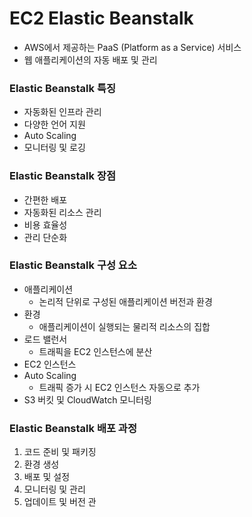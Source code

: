# EC2 Elastic Beanstalk
- AWS에서 제공하는 PaaS (Platform as a Service) 서비스
- 웹 애플리케이션의 자동 배포 및 관리

### Elastic Beanstalk 특징
- 자동화된 인프라 관리
- 다양한 언어 지원
-  Auto Scaling
- 모니터링 및 로깅

### Elastic Beanstalk 장점
- 간편한 배포
- 자동화된 리소스 관리
- 비용 효율성
- 관리 단순화

### Elastic Beanstalk 구성 요소
- 애플리케이션
  - 논리적 단위로 구성된 애플리케이션 버전과 환경
- 환경
  - 애플리케이션이 실행되는 물리적 리소스의 집합
- 로드 밸런서
  - 트래픽을 EC2 인스턴스에 분산
- EC2 인스턴스
- Auto Scaling
  - 트래픽 증가 시 EC2 인스턴스 자동으로 추가
- S3 버킷 및 CloudWatch 모니터링

### Elastic Beanstalk 배포 과정
1. 코드 준비 및 패키징
2. 환경 생성
3. 배포 및 설정
4. 모니터링 및 관리
5. 업데이트 및 버전 관
